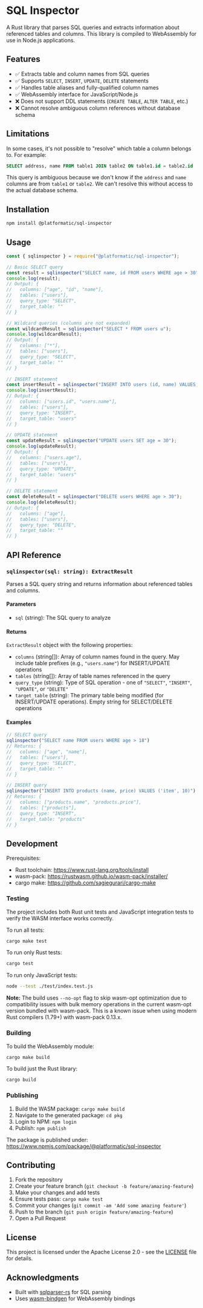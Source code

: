# SQL Inspector

A Rust library that parses SQL queries and extracts information about referenced tables and columns. This library is compiled to WebAssembly for use in Node.js applications.

## Features

- ✅ Extracts table and column names from SQL queries
- ✅ Supports `SELECT`, `INSERT`, `UPDATE`, `DELETE` statements
- ✅ Handles table aliases and fully-qualified column names
- ✅ WebAssembly interface for JavaScript/Node.js
- ❌ Does not support DDL statements (`CREATE TABLE`, `ALTER TABLE`, etc.)
- ❌ Cannot resolve ambiguous column references without database schema

## Limitations

In some cases, it's not possible to "resolve" which table a column belongs to. For example:

```sql
SELECT address, name FROM table1 JOIN table2 ON table1.id = table2.id
```

This query is ambiguous because we don't know if the `address` and `name` columns are from `table1` or `table2`. We can't resolve this without access to the actual database schema.

## Installation

```bash
npm install @platformatic/sql-inspector
```

## Usage

```javascript
const { sqlinspector } = require("@platformatic/sql-inspector");

// Basic SELECT query
const result = sqlinspector("SELECT name, id FROM users WHERE age > 30");
console.log(result);
// Output: {
//   columns: ["age", "id", "name"],
//   tables: ["users"],
//   query_type: "SELECT",
//   target_table: ""
// }

// Wildcard queries (columns are not expanded)
const wildcardResult = sqlinspector("SELECT * FROM users u");
console.log(wildcardResult);
// Output: {
//   columns: ["*"],
//   tables: ["users"],
//   query_type: "SELECT",
//   target_table: ""
// }

// INSERT statement
const insertResult = sqlinspector("INSERT INTO users (id, name) VALUES (1, 'John')");
console.log(insertResult);
// Output: {
//   columns: ["users.id", "users.name"],
//   tables: ["users"],
//   query_type: "INSERT",
//   target_table: "users"
// }

// UPDATE statement
const updateResult = sqlinspector("UPDATE users SET age = 30");
console.log(updateResult);
// Output: {
//   columns: ["users.age"],
//   tables: ["users"],
//   query_type: "UPDATE",
//   target_table: "users"
// }

// DELETE statement
const deleteResult = sqlinspector("DELETE users WHERE age > 30");
console.log(deleteResult);
// Output: {
//   columns: ["age"],
//   tables: ["users"],
//   query_type: "DELETE",
//   target_table: ""
// }
```

## API Reference

### `sqlinspector(sql: string): ExtractResult`

Parses a SQL query string and returns information about referenced tables and columns.

#### Parameters

- `sql` (string): The SQL query to analyze

#### Returns

`ExtractResult` object with the following properties:

- `columns` (string[]): Array of column names found in the query. May include table prefixes (e.g., `"users.name"`) for INSERT/UPDATE operations
- `tables` (string[]): Array of table names referenced in the query
- `query_type` (string): Type of SQL operation - one of `"SELECT"`, `"INSERT"`, `"UPDATE"`, or `"DELETE"`
- `target_table` (string): The primary table being modified (for INSERT/UPDATE operations). Empty string for SELECT/DELETE operations

#### Examples

```javascript
// SELECT query
sqlinspector("SELECT name FROM users WHERE age > 18")
// Returns: {
//   columns: ["age", "name"],
//   tables: ["users"],
//   query_type: "SELECT",
//   target_table: ""
// }

// INSERT query  
sqlinspector("INSERT INTO products (name, price) VALUES ('item', 10)")
// Returns: {
//   columns: ["products.name", "products.price"],
//   tables: ["products"],
//   query_type: "INSERT",
//   target_table: "products"
// }
```

## Development

Prerequisites:

- Rust toolchain: https://www.rust-lang.org/tools/install
- wasm-pack: https://rustwasm.github.io/wasm-pack/installer/
- cargo make: https://github.com/sagiegurari/cargo-make

### Testing

The project includes both Rust unit tests and JavaScript integration tests to verify the WASM interface works correctly.

To run all tests:

```bash
cargo make test
```

To run only Rust tests:

```bash
cargo test
```

To run only JavaScript tests:

```bash
node --test ./test/index.test.js
```

**Note:** The build uses `--no-opt` flag to skip wasm-opt optimization due to compatibility issues with bulk memory operations in the current wasm-opt version bundled with wasm-pack. This is a known issue when using modern Rust compilers (1.79+) with wasm-pack 0.13.x.

### Building

To build the WebAssembly module:

```bash
cargo make build
```

To build just the Rust library:

```bash
cargo build
```

### Publishing

1. Build the WASM package: `cargo make build`
2. Navigate to the generated package: `cd pkg`
3. Login to NPM: `npm login`
4. Publish: `npm publish`

The package is published under: https://www.npmjs.com/package/@platformatic/sql-inspector

## Contributing

1. Fork the repository
2. Create your feature branch (`git checkout -b feature/amazing-feature`)
3. Make your changes and add tests
4. Ensure tests pass: `cargo make test`
5. Commit your changes (`git commit -am 'Add some amazing feature'`)
6. Push to the branch (`git push origin feature/amazing-feature`)
7. Open a Pull Request

## License

This project is licensed under the Apache License 2.0 - see the [LICENSE](LICENSE) file for details.

## Acknowledgments

- Built with [sqlparser-rs](https://github.com/apache/datafusion-sqlparser-rs) for SQL parsing
- Uses [wasm-bindgen](https://github.com/rustwasm/wasm-bindgen) for WebAssembly bindings
